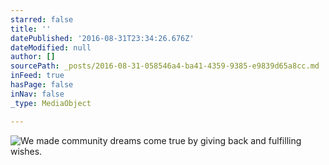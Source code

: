 ```yaml
---
starred: false
title: ''
datePublished: '2016-08-31T23:34:26.676Z'
dateModified: null
author: []
sourcePath: _posts/2016-08-31-058546a4-ba41-4359-9385-e9839d65a8cc.md
inFeed: true
hasPage: false
inNav: false
_type: MediaObject

---
```

![We made community dreams come true by giving back and fulfilling wishes. ](https://the-grid-user-content.s3-us-west-2.amazonaws.com/4e2324a9-ebe0-451a-9631-5db10c1ec779.jpg)